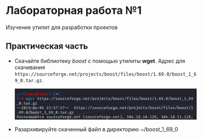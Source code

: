 # Лабораторная работа №1
Изучение утилит для разработки проектов
## Практическая часть

- Скачайте библиотеку _boost_ с помощью утилиты **wget**. Адрес для скачивания `https://sourceforge.net/projects/boost/files/boost/1.69.0/boost_1_69_0.tar.gz`.
 
     ![ew](https://github.com/sippyuy/timp/blob/ee9dfd72656865ffe2649d766a50a068351b342b/screens/lab1screens/screen/%D0%A1%D0%BD%D0%B8%D0%BC%D0%BE%D0%BA%20%D1%8D%D0%BA%D1%80%D0%B0%D0%BD%D0%B0_2023-04-25_23-28-25.png)
- Разархивируйте скаченный файл в директорию ~/boost_1_69_0
     ![]()
